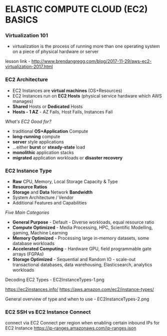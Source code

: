 # ELASTIC COMPUTE CLOUD (EC2) BASICS

### Virtualization 101

- virtualization is the process of running more than one operating system on a piece of physical hardware or server

lesson link - http://www.brendangregg.com/blog/2017-11-29/aws-ec2-virtualization-2017.html

### EC2 Architecture

- EC2 Instances are **virtual machines** (OS+Resources)
- EC2 Instances run on **EC2 Hosts** (physical service hardware which AWS manages)
- **Shared** Hosts or **Dedicated** Hosts
- **Hosts - 1 AZ** - AZ Fails, Host Fails, Instances Fail

_What's EC2 Good for?_

- traditional **OS+Application** Compute
- **long-running** compute
- **server** style applications
- ...either **burst** or **steady-state** load
- **monolithic** application stacks
- **migrated** application workloads or **disaster recovery**

### EC2 Instance Type

- **Raw** CPU, Memory, Local Storage Capacity & Type
- **Resource Ratios**
- **Storage** and **Data** Network **Bandwidth**
- System Architecture / Vendor
- Additional Features and Capabilities

_Five Main Categories_

- **General Purpose** - Default - Diverse workloads, equal resource ratio
- **Compute Optimized** - Media Processing, HPC, Scientific Modelling, gaming, Machine Learning
- **Memory Optimized** - Processing large in-memory datasets, some database workloads
- **Accelerated Computing** - Hardware GPU, field programmable gate arrays (FGPAs)
- **Storage Optimized** - Sequential and Random IO - scale-out transactional databases, data warehousing, Elasticsearch, analytics workloads

Decoding EC2 Types - EC2InstanceTypes-1.png

https://ec2instances.info/
https://aws.amazon.com/ec2/instance-types/

General overview of type and when to use - EC2InstanceTypes-2.png

### EC2 SSH vs EC2 Instance Connect

connect via EC2 Connect per region when enabling certain inbound IPs for EC2 Instance https://ip-ranges.amazonaws.com/ip-ranges.json
